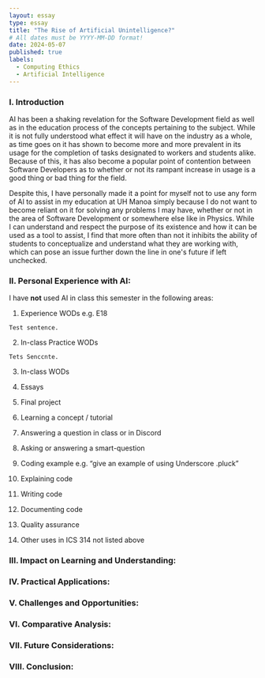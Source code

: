```yaml
---
layout: essay
type: essay
title: "The Rise of Artificial Unintelligence?"
# All dates must be YYYY-MM-DD format!
date: 2024-05-07
published: true
labels:
  - Computing Ethics
  - Artificial Intelligence
---
```


### I. Introduction

AI has been a shaking revelation for the Software Development field as well as in the education process of the concepts pertaining to the subject. While it is not fully understood what effect it will have on the industry as a whole, as time goes on it has shown to become more and more prevalent in its usage for the completion of tasks designated to workers and students alike. Because of this, it has also become a popular point of contention between Software Developers as to whether or not its rampant increase in usage is a good thing or bad thing for the field. 

Despite this, I have personally made it a point for myself not to use any form of AI to assist in my education at UH Manoa simply because I do not want to become reliant on it for solving any problems I may have, whether or not in the area of Software Development or somewhere else like in Physics. While I can understand and respect the purpose of its existence and how it can be used as a tool to assist, I find that more often than not it inhibits the ability of students to conceptualize and understand what they are working with, which can pose an issue further down the line in one's future if left unchecked.

### II. Personal Experience with AI:
I have **not** used AI in class this semester in the following areas:

  1. Experience WODs e.g. E18

    Test sentence.

  2. In-class Practice WODs

    Tets Senccnte.

  3. In-class WODs

  4. Essays

  5. Final project

  6. Learning a concept / tutorial

  7. Answering a question in class or in Discord

  8. Asking or answering a smart-question

  9. Coding example e.g. “give an example of using Underscore .pluck”

  10. Explaining code

  11. Writing code

  12. Documenting code

  13. Quality assurance 

  14. Other uses in ICS 314 not listed above


### III. Impact on Learning and Understanding:


### IV. Practical Applications:


### V. Challenges and Opportunities:


### VI. Comparative Analysis:


### VII. Future Considerations:


### VIII. Conclusion:
